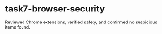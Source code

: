 # task7-browser-security
Reviewed Chrome extensions, verified safety, and confirmed no suspicious items found.
